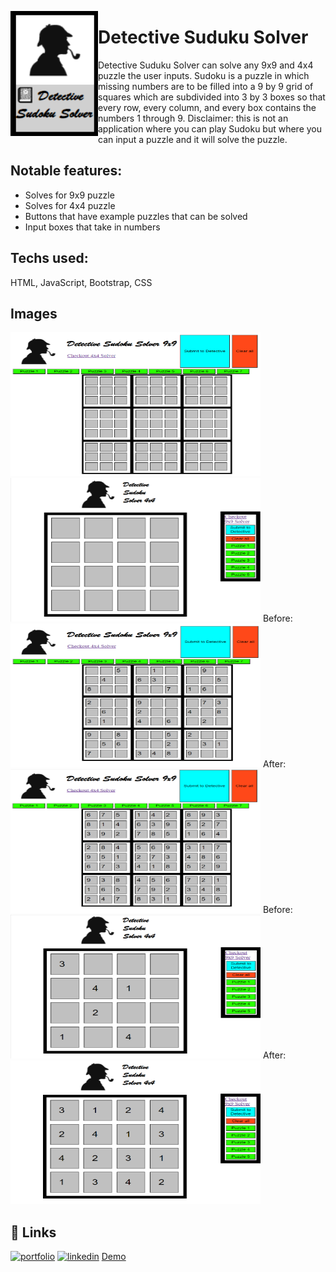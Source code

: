 <a href="url"><img src="/images/DSS_icon.png" align="left" height="200" width="140" ></a>
  
# Detective Suduku Solver

Detective Suduku Solver can solve any 9x9 and 4x4 puzzle the user inputs. Sudoku is  a puzzle in which missing numbers are to be filled into a 9 by 9 grid of squares which are subdivided into 3 by 3 boxes so that every row, every column, and every box contains the numbers 1 through 9. Disclaimer: this is not an application where you can play Sudoku but where you can input a puzzle and  it will solve the puzzle.

## Notable features: 
- Solves for 9x9 puzzle
- Solves for 4x4 puzzle
- Buttons that have example puzzles that can be solved
- Input boxes that take in numbers

## Techs used: 
HTML, JavaScript, Bootstrap, CSS

## Images
<a href="url"><img src="/images/9x9_clearall.png" height="230" width="400" ></a>
<a href="url"><img src="/images/4x4_clearall.png" height="230" width="400" ></a>
Before:
<a href="url"><img src="/images/9x9_unsolved.png" height="230" width="400" ></a>
After:
<a href="url"><img src="/images/9x9_solved.png" height="230" width="400" ></a>
Before:
<a href="url"><img src="/images/4x4_unsolved.png" height="230" width="400" ></a>
After:
<a href="url"><img src="/images/4x4_solved.png" height="230" width="400" ></a>

## 🔗 Links
[![portfolio](https://img.shields.io/badge/my_portfolio-000?style=for-the-badge&logo=ko-fi&logoColor=white)](https://katherinempeterson.com/)
[![linkedin](https://img.shields.io/badge/linkedin-0A66C2?style=for-the-badge&logo=linkedin&logoColor=white)](https://www.linkedin.com/in/sergio-mendoza-software-developer/)
[Demo](https://sergiomendozer.github.io/Sergiomendozer.github.io-detective-sudoku-solver-9x9/)

